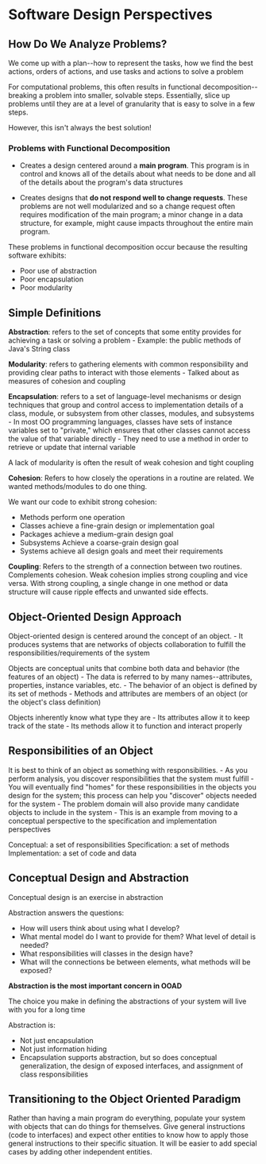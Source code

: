 # Software Design Perspectives

## How Do We Analyze Problems?

We come up with a plan--how to represent the tasks, how we find the best actions, orders of actions, and use tasks and actions to solve a problem

For computational problems, this often results in functional decomposition--breaking a problem into smaller, solvable steps. Essentially, slice up problems until they are at a level of granularity that is easy to solve in a few steps.

However, this isn't always the best solution!

### Problems with Functional Decomposition

- Creates a design centered around a **main program**. This program is in control and knows all of the details about what needs to be done and all of the details about the program's data structures

- Creates designs that **do not respond well to change requests**. These problems are not well modularized and so a change request often requires modification of the main program; a minor change in a data structure, for example, might cause impacts throughout the entire main program.

These problems in functional decomposition occur because the resulting software exhibits:

- Poor use of abstraction
- Poor encapsulation
- Poor modularity

## Simple Definitions

**Abstraction**: refers to the set of concepts that some entity provides for achieving a task or solving a problem
    - Example: the public methods of Java's String class

**Modularity**: refers to gathering elements with common responsibility and providing clear paths to interact with those elements
    - Talked about as measures of cohesion and coupling

**Encapsulation**: refers to a set of language-level mechanisms or design techniques that group and control access to implementation details of a class, module, or subsystem from other classes, modules, and subsystems
    - In most OO programming languages, classes have sets of instance variables set to "private," which ensures that other classes cannot access the value of that variable directly
    - They need to use a method in order to retrieve or update that internal variable

A lack of modularity is often the result of weak cohesion and tight coupling

**Cohesion**: Refers to how closely the operations in a routine are related. We wanted methods/modules to do one thing.

We want our code to exhibit strong cohesion:

- Methods perform one operation
- Classes achieve a fine-grain design or implementation goal
- Packages achieve a medium-grain design goal 
- Subsystems Achieve a coarse-grain design goal
- Systems achieve all design goals and meet their requirements

**Coupling**: Refers to the strength of a connection between two routines. Complements cohesion. Weak cohesion implies strong coupling and vice versa. With strong coupling, a single change in one method or data structure will cause ripple effects and unwanted side effects. 

## Object-Oriented Design Approach

Object-oriented design is centered around the concept of an object.
    - It produces systems that are networks of objects collaboration to fulfill the responsibilities/requirements of the system

Objects are conceptual units that combine both data and behavior (the features of an object)
    - The data is referred to by many names--attributes, properties, instance variables, etc.
    - The behavior of an object is defined by its set of methods
    - Methods and attributes are members of an object (or the object's class definition)

Objects inherently know what type they are
    - Its attributes allow it to keep track of the state
    - Its methods allow it to function and interact properly

## Responsibilities of an Object

It is best to think of an object as something with responsibilities.
    - As you perform analysis, you discover responsibilities that the system must fulfill
    - You will eventually find "homes" for these responsibilities in the objects you design for the system; this process can help you "discover" objects needed for the system
    - The problem domain will also provide many candidate objects to include in the system
    - This is an example from moving to a conceptual perspective to the specification and implementation perspectives

Conceptual: a set of responsibilities
Specification: a set of methods
Implementation: a set of code and data

## Conceptual Design and Abstraction

Conceptual design is an exercise in abstraction

Abstraction answers the questions:

- How will users think about using what I develop?
- What mental model do I want to provide for them? What level of detail is needed?
- What responsibilities will classes in the design have?
- What will the connections be between elements, what methods will be exposed?

**Abstraction is the most important concern in OOAD**

The choice you make in defining the abstractions of your system will live with you for a long time

Abstraction is:

- Not just encapsulation
- Not just information hiding
- Encapsulation supports abstraction, but so does conceptual generalization, the design of exposed interfaces, and assignment of class responsibilities

## Transitioning to the Object Oriented Paradigm

Rather than having a main program do everything, populate your system with objects that can do things for themselves. Give general instructions (code to interfaces) and expect other entities to know how to apply those general instructions to their specific situation. It will be easier to add special cases by adding other independent entities.